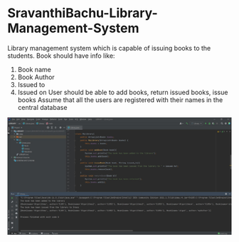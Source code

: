 # SravanthiBachu-Library-Management-System

Library management system which is capable of issuing books to the students.
 Book should have info like:
 1. Book name
 2. Book Author
 3. Issued to
 4. Issued on
 User should be able to add books, return issued books, issue books
 Assume that all the users are registered with their names in the central database
 
 <img src="screenshot.jpg">

